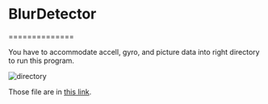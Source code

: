 # BlurDetector

==============

You have to accommodate accell, gyro, and picture data into right directory to run this program.

![directory](https://github.com/Mrk1869/blur_detector/blob/master/directory.png)

Those file are in [this link](https://dl.dropbox.com/u/12208857/snd/blur_detector/data.zip).
